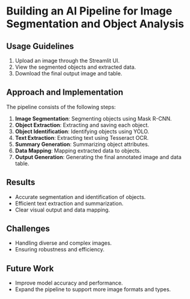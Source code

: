 # Building an AI Pipeline for Image Segmentation and Object Analysis 


## Usage Guidelines
1. Upload an image through the Streamlit UI.
2. View the segmented objects and extracted data.
3. Download the final output image and table.

## Approach and Implementation
The pipeline consists of the following steps:
1. **Image Segmentation**: Segmenting objects using Mask R-CNN.
2. **Object Extraction**: Extracting and saving each object.
3. **Object Identification**: Identifying objects using YOLO.
4. **Text Extraction**: Extracting text using Tesseract OCR.
5. **Summary Generation**: Summarizing object attributes.
6. **Data Mapping**: Mapping extracted data to objects.
7. **Output Generation**: Generating the final annotated image and data table.

## Results
- Accurate segmentation and identification of objects.
- Efficient text extraction and summarization.
- Clear visual output and data mapping.

## Challenges
- Handling diverse and complex images.
- Ensuring robustness and efficiency.

## Future Work
- Improve model accuracy and performance.
- Expand the pipeline to support more image formats and types.

